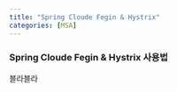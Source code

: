 ```yaml
---
title: "Spring Cloude Fegin & Hystrix"
categories: [MSA]
---
```


### Spring Cloude Fegin & Hystrix 사용법 

블라블라
